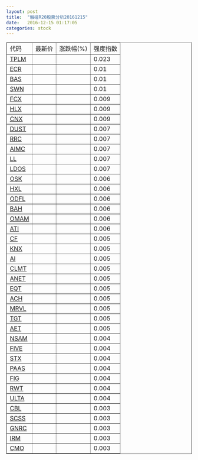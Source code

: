 ```yaml
---
layout: post
title:  "触碰R20股票分析20161215"
date:   2016-12-15 01:17:05
categories: stock
---
```

<script type="text/javascript">
var stockList = []
stockList.push('gb_tplm');
stockList.push('gb_ecr');
stockList.push('gb_bas');
stockList.push('gb_swn');
stockList.push('gb_fcx');
stockList.push('gb_hlx');
stockList.push('gb_cnx');
stockList.push('gb_dust');
stockList.push('gb_rrc');
stockList.push('gb_aimc');
stockList.push('gb_ll');
stockList.push('gb_ldos');
stockList.push('gb_osk');
stockList.push('gb_hxl');
stockList.push('gb_odfl');
stockList.push('gb_bah');
stockList.push('gb_omam');
stockList.push('gb_ati');
stockList.push('gb_cf');
stockList.push('gb_knx');
stockList.push('gb_ai');
stockList.push('gb_clmt');
stockList.push('gb_anet');
stockList.push('gb_eqt');
stockList.push('gb_ach');
stockList.push('gb_mrvl');
stockList.push('gb_tgt');
stockList.push('gb_aet');
stockList.push('gb_nsam');
stockList.push('gb_five');
stockList.push('gb_stx');
stockList.push('gb_paas');
stockList.push('gb_fig');
stockList.push('gb_rwt');
stockList.push('gb_ulta');
stockList.push('gb_cbl');
stockList.push('gb_scss');
stockList.push('gb_gnrc');
stockList.push('gb_irm');
stockList.push('gb_cmo');
</script>

<table border="1">
 <tr>
 <td>代码</td>
  <td>最新价</td>
  <td>涨跌幅(%)</td>
 <td>强度指数</td>
</tr>
  <tr id="tplm"><td><a href="http://stock.finance.sina.com.cn/usstock/quotes/TPLM.html" target="_blank">TPLM</a></td><td></td><td></td><td>0.023</td></tr>
  <tr id="ecr"><td><a href="http://stock.finance.sina.com.cn/usstock/quotes/ECR.html" target="_blank">ECR</a></td><td></td><td></td><td>0.01</td></tr>
  <tr id="bas"><td><a href="http://stock.finance.sina.com.cn/usstock/quotes/BAS.html" target="_blank">BAS</a></td><td></td><td></td><td>0.01</td></tr>
  <tr id="swn"><td><a href="http://stock.finance.sina.com.cn/usstock/quotes/SWN.html" target="_blank">SWN</a></td><td></td><td></td><td>0.01</td></tr>
  <tr id="fcx"><td><a href="http://stock.finance.sina.com.cn/usstock/quotes/FCX.html" target="_blank">FCX</a></td><td></td><td></td><td>0.009</td></tr>
  <tr id="hlx"><td><a href="http://stock.finance.sina.com.cn/usstock/quotes/HLX.html" target="_blank">HLX</a></td><td></td><td></td><td>0.009</td></tr>
  <tr id="cnx"><td><a href="http://stock.finance.sina.com.cn/usstock/quotes/CNX.html" target="_blank">CNX</a></td><td></td><td></td><td>0.009</td></tr>
  <tr id="dust"><td><a href="http://stock.finance.sina.com.cn/usstock/quotes/DUST.html" target="_blank">DUST</a></td><td></td><td></td><td>0.007</td></tr>
  <tr id="rrc"><td><a href="http://stock.finance.sina.com.cn/usstock/quotes/RRC.html" target="_blank">RRC</a></td><td></td><td></td><td>0.007</td></tr>
  <tr id="aimc"><td><a href="http://stock.finance.sina.com.cn/usstock/quotes/AIMC.html" target="_blank">AIMC</a></td><td></td><td></td><td>0.007</td></tr>
  <tr id="ll"><td><a href="http://stock.finance.sina.com.cn/usstock/quotes/LL.html" target="_blank">LL</a></td><td></td><td></td><td>0.007</td></tr>
  <tr id="ldos"><td><a href="http://stock.finance.sina.com.cn/usstock/quotes/LDOS.html" target="_blank">LDOS</a></td><td></td><td></td><td>0.007</td></tr>
  <tr id="osk"><td><a href="http://stock.finance.sina.com.cn/usstock/quotes/OSK.html" target="_blank">OSK</a></td><td></td><td></td><td>0.006</td></tr>
  <tr id="hxl"><td><a href="http://stock.finance.sina.com.cn/usstock/quotes/HXL.html" target="_blank">HXL</a></td><td></td><td></td><td>0.006</td></tr>
  <tr id="odfl"><td><a href="http://stock.finance.sina.com.cn/usstock/quotes/ODFL.html" target="_blank">ODFL</a></td><td></td><td></td><td>0.006</td></tr>
  <tr id="bah"><td><a href="http://stock.finance.sina.com.cn/usstock/quotes/BAH.html" target="_blank">BAH</a></td><td></td><td></td><td>0.006</td></tr>
  <tr id="omam"><td><a href="http://stock.finance.sina.com.cn/usstock/quotes/OMAM.html" target="_blank">OMAM</a></td><td></td><td></td><td>0.006</td></tr>
  <tr id="ati"><td><a href="http://stock.finance.sina.com.cn/usstock/quotes/ATI.html" target="_blank">ATI</a></td><td></td><td></td><td>0.006</td></tr>
  <tr id="cf"><td><a href="http://stock.finance.sina.com.cn/usstock/quotes/CF.html" target="_blank">CF</a></td><td></td><td></td><td>0.005</td></tr>
  <tr id="knx"><td><a href="http://stock.finance.sina.com.cn/usstock/quotes/KNX.html" target="_blank">KNX</a></td><td></td><td></td><td>0.005</td></tr>
  <tr id="ai"><td><a href="http://stock.finance.sina.com.cn/usstock/quotes/AI.html" target="_blank">AI</a></td><td></td><td></td><td>0.005</td></tr>
  <tr id="clmt"><td><a href="http://stock.finance.sina.com.cn/usstock/quotes/CLMT.html" target="_blank">CLMT</a></td><td></td><td></td><td>0.005</td></tr>
  <tr id="anet"><td><a href="http://stock.finance.sina.com.cn/usstock/quotes/ANET.html" target="_blank">ANET</a></td><td></td><td></td><td>0.005</td></tr>
  <tr id="eqt"><td><a href="http://stock.finance.sina.com.cn/usstock/quotes/EQT.html" target="_blank">EQT</a></td><td></td><td></td><td>0.005</td></tr>
  <tr id="ach"><td><a href="http://stock.finance.sina.com.cn/usstock/quotes/ACH.html" target="_blank">ACH</a></td><td></td><td></td><td>0.005</td></tr>
  <tr id="mrvl"><td><a href="http://stock.finance.sina.com.cn/usstock/quotes/MRVL.html" target="_blank">MRVL</a></td><td></td><td></td><td>0.005</td></tr>
  <tr id="tgt"><td><a href="http://stock.finance.sina.com.cn/usstock/quotes/TGT.html" target="_blank">TGT</a></td><td></td><td></td><td>0.005</td></tr>
  <tr id="aet"><td><a href="http://stock.finance.sina.com.cn/usstock/quotes/AET.html" target="_blank">AET</a></td><td></td><td></td><td>0.005</td></tr>
  <tr id="nsam"><td><a href="http://stock.finance.sina.com.cn/usstock/quotes/NSAM.html" target="_blank">NSAM</a></td><td></td><td></td><td>0.004</td></tr>
  <tr id="five"><td><a href="http://stock.finance.sina.com.cn/usstock/quotes/FIVE.html" target="_blank">FIVE</a></td><td></td><td></td><td>0.004</td></tr>
  <tr id="stx"><td><a href="http://stock.finance.sina.com.cn/usstock/quotes/STX.html" target="_blank">STX</a></td><td></td><td></td><td>0.004</td></tr>
  <tr id="paas"><td><a href="http://stock.finance.sina.com.cn/usstock/quotes/PAAS.html" target="_blank">PAAS</a></td><td></td><td></td><td>0.004</td></tr>
  <tr id="fig"><td><a href="http://stock.finance.sina.com.cn/usstock/quotes/FIG.html" target="_blank">FIG</a></td><td></td><td></td><td>0.004</td></tr>
  <tr id="rwt"><td><a href="http://stock.finance.sina.com.cn/usstock/quotes/RWT.html" target="_blank">RWT</a></td><td></td><td></td><td>0.004</td></tr>
  <tr id="ulta"><td><a href="http://stock.finance.sina.com.cn/usstock/quotes/ULTA.html" target="_blank">ULTA</a></td><td></td><td></td><td>0.004</td></tr>
  <tr id="cbl"><td><a href="http://stock.finance.sina.com.cn/usstock/quotes/CBL.html" target="_blank">CBL</a></td><td></td><td></td><td>0.003</td></tr>
  <tr id="scss"><td><a href="http://stock.finance.sina.com.cn/usstock/quotes/SCSS.html" target="_blank">SCSS</a></td><td></td><td></td><td>0.003</td></tr>
  <tr id="gnrc"><td><a href="http://stock.finance.sina.com.cn/usstock/quotes/GNRC.html" target="_blank">GNRC</a></td><td></td><td></td><td>0.003</td></tr>
  <tr id="irm"><td><a href="http://stock.finance.sina.com.cn/usstock/quotes/IRM.html" target="_blank">IRM</a></td><td></td><td></td><td>0.003</td></tr>
  <tr id="cmo"><td><a href="http://stock.finance.sina.com.cn/usstock/quotes/CMO.html" target="_blank">CMO</a></td><td></td><td></td><td>0.003</td></tr>
</table>
